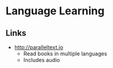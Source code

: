 
# Language Learning

## Links

- http://paralleltext.io
  - Read books in multiple languages
  - Includes audio
